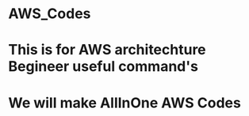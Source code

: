 # AWS_Codes
# This is for AWS architechture Begineer useful command's
# We will make AllInOne AWS Codes
